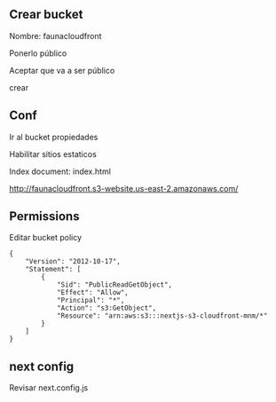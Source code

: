 ## Crear bucket
Nombre: faunacloudfront

Ponerlo público

Aceptar que va a ser público

crear

## Conf
Ir al bucket propiedades

Habilitar sitios estaticos

Index document: index.html

http://faunacloudfront.s3-website.us-east-2.amazonaws.com/

## Permissions
Editar bucket policy

```
{
    "Version": "2012-10-17",
    "Statement": [
        {
            "Sid": "PublicReadGetObject",
            "Effect": "Allow",
            "Principal": "*",
            "Action": "s3:GetObject",
            "Resource": "arn:aws:s3:::nextjs-s3-cloudfront-mnm/*"
        }
    ]
}
```

## next config
Revisar next.config.js
